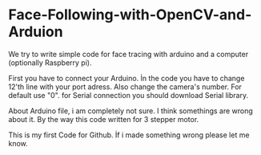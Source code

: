 # Face-Following-with-OpenCV-and-Arduion
We try to write simple code for face tracing with arduino and a computer (optionally Raspberry pi).

First you have to connect your Arduino. İn the code you have to change 12'th line with your port adress. Also change the camera's number. For default use "0". 
for Serial connection you should download Serial library. 

About Arduino file, i am completely not sure. I think somethings are wrong about it. By the way this code written for 3 stepper motor.

This is my first Code for Github. İf i made something wrong please let me know.
